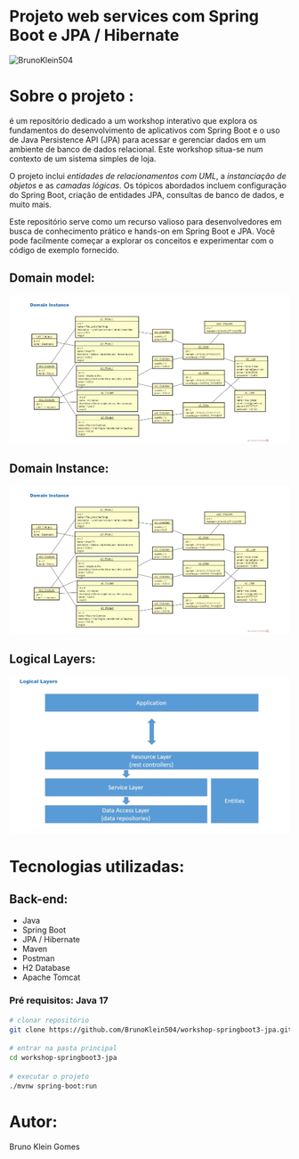 # Projeto web services com Spring Boot e JPA / Hibernate
![BrunoKlein504](https://img.shields.io/github/license/BrunoKlein504/workshop-springboot3-jpa)

# **Sobre o projeto** :
é um repositório dedicado a um workshop interativo que explora os fundamentos do desenvolvimento de aplicativos com Spring Boot e o uso de Java Persistence API (JPA) para acessar e gerenciar dados em um ambiente de banco de dados relacional. Este workshop situa-se num contexto de um sistema simples de loja.

O projeto inclui _entidades de relacionamentos com UML_, a _instanciação de objetos_ e as _camadas lógicas_. Os tópicos abordados incluem configuração do Spring Boot, criação de entidades JPA, consultas de banco de dados, e muito mais.

Este repositório serve como um recurso valioso para desenvolvedores em busca de conhecimento prático e hands-on em Spring Boot e JPA. Você pode facilmente começar a explorar os conceitos e experimentar com o código de exemplo fornecido.

## Domain model:
![img1](https://github.com/BrunoKlein504/workshop-springboot3-jpa/blob/8315247cf1743da01d05d3505edb02433628987c/assets/domain_instance.png)

## Domain Instance:
![img2](https://github.com/BrunoKlein504/workshop-springboot3-jpa/blob/8315247cf1743da01d05d3505edb02433628987c/assets/domain_instance.png)

## Logical Layers:
![img3](https://github.com/BrunoKlein504/workshop-springboot3-jpa/blob/8315247cf1743da01d05d3505edb02433628987c/assets/logical_layers.png
)

# Tecnologias utilizadas:
## Back-end:
- Java
- Spring Boot
- JPA / Hibernate
- Maven
- Postman
- H2 Database
- Apache Tomcat

### Pré requisitos: Java 17

```bash
# clonar repositório
git clone https://github.com/BrunoKlein504/workshop-springboot3-jpa.git

# entrar na pasta principal
cd workshop-springboot3-jpa

# executar o projeto
./mvnw spring-boot:run
```
# Autor:
Bruno Klein Gomes
